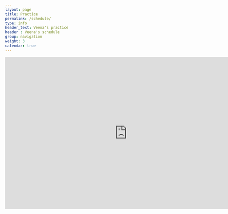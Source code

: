 ```yaml
---
layout: page
title: Practice
permalink: /schedule/
type: info
header_text: Veena's practice
header : Veena's schedule
group: navigation
weight: 3
calendar: true
---
```


<iframe src="https://www.google.com/calendar/embed?showTitle=0&amp;mode=WEEK&amp;height=500&amp;wkst=2&amp;bgcolor=%23FFFFFF&amp;src=gopinath.org_hv68fa8bc8141tpo1jnlm8r384%40group.calendar.google.com&amp;color=%2342104A&amp;ctz=Asia%2FCalcutta" style=" border-width:0 " width="800" height="500" frameborder="0" scrolling="no"></iframe>
